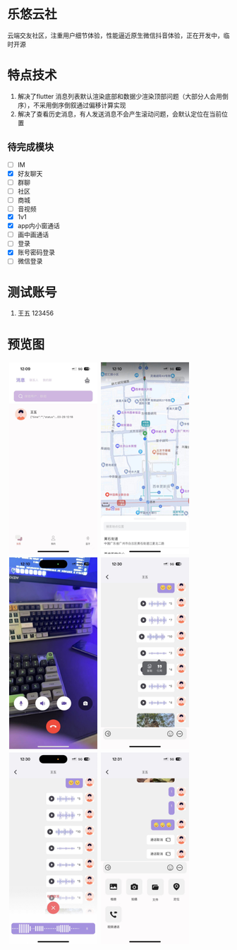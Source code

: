 # 乐悠云社

云端交友社区，注重用户细节体验，性能逼近原生微信抖音体验，正在开发中，临时开源

# 特点技术

1. 解决了flutter 消息列表默认渲染底部和数据少渲染顶部问题（大部分人会用倒序），不采用倒序倒叙通过偏移计算实现
2. 解决了查看历史消息，有人发送消息不会产生滚动问题，会默认定位在当前位置

## 待完成模块

* [ ]  IM
  * [X]  好友聊天
  * [ ]  群聊
* [ ]  社区
* [ ]  商城
* [ ]  音视频
  * [X]  1v1
  * [X]  app内小窗通话
  * [ ]  画中画通话
* [ ]  登录
  * [X]  账号密码登录
  * [ ]  微信登录

# 测试账号

1. 王五 123456

# 预览图

<div style="display:flex;flex-wrap:wrap">
<img src="./images/README/1712031825084.png" width="200" style="margin:4px">
<img src="./images/README/1971712031714_.pic.jpg" width="200" style="margin:4px">
<img src="./images/README/1981712031715_.pic.jpg" width="200" style="margin:4px">
<img src="./images/README/1991712032307_.pic.jpg" width="200" style="margin:4px">
<img src="./images/README/2001712032308_.pic.jpg" width="200" style="margin:4px">
<img src="./images/README/2011712032309_.pic.jpg" width="200" style="margin:4px">
<div>
